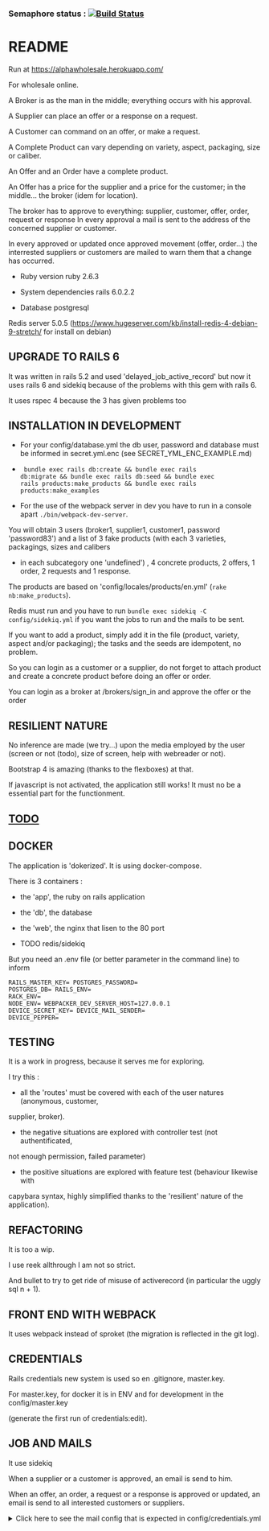 ### Semaphore status : [![Build Status](https://semaphoreci.com/api/v1/pascal/alphawholesale/branches/master/badge.svg)](https://semaphoreci.com/pascal/alphawholesale)

# README

Run at https://alphawholesale.herokuapp.com/

For wholesale online.

A Broker is as the man in the middle; everything occurs with his approval.

A Supplier can place an offer or a response on a request.

A Customer can command on an offer, or make a request.

A Complete Product can vary depending on variety, aspect, packaging, size or caliber.

An Offer and an Order have a complete product.

An Offer has a price for the supplier and a price for the customer;
in the middle... the broker (idem for location).

The broker has to approve to everything: supplier, customer, offer, order, request or response
In every approval a mail is sent to the address of the concerned supplier or customer.

In every approved or updated once approved movement (offer, order...) the interrested suppliers or customers
are mailed to warn them that a change has occurred.

* Ruby version
ruby 2.6.3

* System dependencies
rails 6.0.2.2

* Database
postgresql

Redis server 5.0.5
(https://www.hugeserver.com/kb/install-redis-4-debian-9-stretch/ for install on debian)

## UPGRADE TO RAILS 6

It was written in rails 5.2 and used 'delayed_job_active_record' but now it uses
rails 6 and sidekiq because of the problems with this gem with rails 6.

It uses rspec 4 because the 3 has given problems too


## INSTALLATION IN DEVELOPMENT

* For your config/database.yml the db user, password and database must be
informed in secret.yml.enc (see SECRET_YML_ENC_EXAMPLE.md)

* <code> bundle exec rails db:create &&  bundle exec rails db:migrate &&
bundle exec rails db:seed &&  bundle exec rails products:make_products &&
bundle exec rails products:make_examples</code>

* For the use of the webpack server in dev you have to run in a console apart
<code>./bin/webpack-dev-server</code>.

You will obtain 3 users (broker1, supplier1, customer1, password 'password83')
and a list of 3 fake products (with each 3 varieties, packagings, sizes and calibers
+ in each subcategory one 'undefined') , 4 concrete products, 2 offers, 1 order,
2 requests and 1 response.

The products are based on 'config/locales/products/en.yml' (<code>rake nb:make_products</code>).

Redis must run and you have to run <code>bundle exec sidekiq -C config/sidekiq.yml</code>
if you want the jobs to run and the mails to be sent.

If you want to add a product, simply add it in the file (product, variety, aspect and/or packaging);
the tasks and the seeds are idempotent, no problem.

So you can login as a customer or a supplier, do not forget to attach product and
create a concrete product before doing an offer or order.

You can login as a broker at /brokers/sign_in and approve the offer or the order

## RESILIENT NATURE

No inference are made (we try...) upon the media employed by the user
(screen or not (todo), size of screen, help with webreader or not).

Bootstrap 4 is amazing (thanks to the flexboxes) at that.

If javascript is not activated, the application still works! It must no be a
essential part for the functionment.

## [TODO](TODO.md)

## DOCKER

The application is 'dokerized'. It is using docker-compose.

There is 3 containers :

* the 'app', the ruby on rails application

* the 'db', the database

* the 'web', the nginx that lisen to the 80 port

* TODO redis/sidekiq

But you need an .env file (or better parameter in the command line) to inform

<code>RAILS_MASTER_KEY=<long-hash>
POSTGRES_PASSWORD=<string>
POSTGRES_DB=<string>
RAILS_ENV=<development or production>
RACK_ENV=<development or production>
NODE_ENV=<development or production>
WEBPACKER_DEV_SERVER_HOST=127.0.0.1
DEVICE_SECRET_KEY=<very long hash>
DEVICE_MAIL_SENDER=<the mail sender>
DEVICE_PEPPER=<very long hash>
</code>

## TESTING

It is a work in progress, because it serves me for exploring.

I try this :

* all the 'routes' must be covered with each of the user natures (anonymous, customer,

supplier, broker).

* the negative situations are explored with controller test (not authentificated,

not enough permission, failed parameter)

* the positive situations are explored with feature test (behaviour likewise with

capybara syntax, highly simplified thanks to the 'resilient' nature of the application).

## REFACTORING

It is too a wip.

I use reek allthrough I am not so strict.

And bullet to try to get ride of misuse of activerecord (in particular the uggly
sql n + 1).

## FRONT END WITH WEBPACK

It uses webpack instead of sproket (the migration is reflected in the git log).

## CREDENTIALS

Rails credentials new system is used so en .gitignore, master.key.

For master.key, for docker it is in ENV and for development in the config/master.key

(generate the first run of credentials:edit).

## JOB AND MAILS

It use sidekiq

When a supplier or a customer is approved, an email is send to him.

When an offer, an order, a request or a response is approved or updated,
an email is send to all interested customers or suppliers.

<details>
<summary>Click here to see the mail config that is expected in config/credentials.yml</summary>
<pre>
mail:
  development:
    HOST: localhost
    HOST_PORT: 3000
    ADDRESS: "smtp.gmail.com"
    PORT: 587
    USER_NAME: "pascal.carrie@gmail.com"
    PASSWORD: "uuuurynruwgrdaaa"
    AUTHENTICATION: "plain"
    ENABLE_STARTTLS_AUTO: true
  production:
    HOST: wholesale.lascar.me
    HOST_PORT: 80
    ADDRESS: "smtp.gmail.com"
    PORT: 587
    USER_NAME: "pascal.carrie@gmail.com"
    PASSWORD: "telohascreido!"
    AUTHENTICATION: "plain"
    ENABLE_STARTTLS_AUTO: true
</pre>
If you use a mecanism like '2-Step Verification' in gmail, you need to create an application password:

https://support.google.com/accounts/answer/185833
